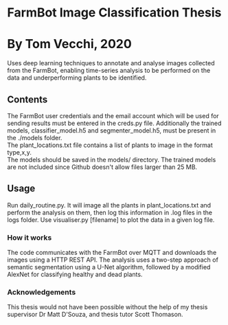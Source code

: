 # FarmBot Image Classification Thesis
# By Tom Vecchi, 2020

Uses deep learning techniques to annotate and analyse images collected from the FarmBot, enabling time-series analysis to be performed on the data and underperforming plants to be identified.

## Contents

The FarmBot user credentials and the email account which will be used for sending results must be entered in the creds.py file. Additionally the trained models, classifier_model.h5 and segmenter_model.h5, must be present in the ./models folder. \
The plant_locations.txt file contains a list of plants to image in the format type,x,y. \
The models should be saved in the models/ directory. The trained models are not included since Github doesn't allow files larger than 25 MB.

## Usage

Run daily_routine.py. It will image all the plants in plant_locations.txt and perform the analysis on them, then log this information in .log files in the logs folder. Use visualiser.py [filename] to plot the data in a given log file. 

### How it works

The code communicates with the FarmBot over MQTT and downloads the images using a HTTP REST API. The analysis uses a two-step approach of semantic segmentation using a U-Net algorithm, followed by a modified AlexNet for classifying healthy and dead plants. 

### Acknowledgements

This thesis would not have been possible without the help of my thesis supervisor Dr Matt D'Souza, and thesis tutor Scott Thomason.

